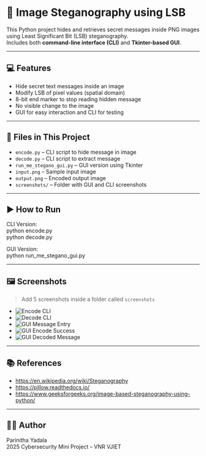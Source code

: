 # 🔐 Image Steganography using LSB

This Python project hides and retrieves secret messages inside PNG images using Least Significant Bit (LSB) steganography.  
Includes both **command-line interface (CLI)** and **Tkinter-based GUI**.

---

## 💻 Features

- Hide secret text messages inside an image  
- Modify LSB of pixel values (spatial domain)  
- 8-bit end marker to stop reading hidden message  
- No visible change to the image  
- GUI for easy interaction and CLI for testing

---

## 📁 Files in This Project

- `encode.py` – CLI script to hide message in image  
- `decode.py` – CLI script to extract message  
- `run_me_stegano_gui.py` – GUI version using Tkinter  
- `input.png` – Sample input image  
- `output.png` – Encoded output image  
- `screenshots/` – Folder with GUI and CLI screenshots

---

## ▶️ How to Run

CLI Version:  
python encode.py  
python decode.py  

GUI Version:  
python run_me_stegano_gui.py

---

## 🖼️ Screenshots

> Add 5 screenshots inside a folder called `screenshots`

- ![Encode CLI](screenshots/encode_cli.png)  
- ![Decode CLI](screenshots/decode_cli.png)  
- ![GUI Message Entry](screenshots/gui_message.png)  
- ![GUI Encode Success](screenshots/gui_success.png)  
- ![GUI Decoded Message](screenshots/gui_decoded.png)

---

## 📚 References

- https://en.wikipedia.org/wiki/Steganography   
- https://pillow.readthedocs.io/   
- https://www.geeksforgeeks.org/image-based-steganography-using-python/ 

---

## 👩‍💻 Author

Parinitha Yadala  
2025 Cybersecurity Mini Project – VNR VJIET
